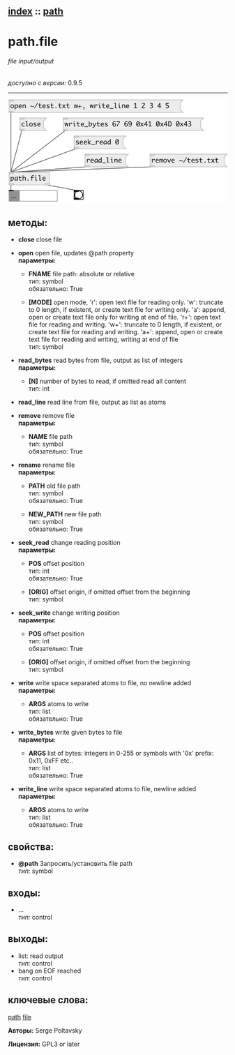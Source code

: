 [index](index.html) :: [path](category_path.html)
---

# path.file

###### file input/output

*доступно с версии:* 0.9.5

---




[![example](../examples/img/path.file.jpg)](../examples/pd/path.file.pd)





## методы:

* **close**
close file<br>

* **open**
open file, updates @path property<br>
  __параметры:__
  - **FNAME** file path: absolute or relative<br>
    тип: symbol <br>
    обязательно: True <br>

  - **[MODE]** open mode, &#39;r&#39;: open text file for reading only. &#39;w&#39;: truncate to 0 length, if existent, or create text file for writing only. &#39;a&#39;: append, open or create text file only for writing at end of file. &#39;r+&#39;: open text file for reading and writing. &#39;w+&#39;: truncate to 0 length, if existent, or create text file for reading and writing. &#39;a+&#39;: append, open or create text file for reading and writing, writing at end of file<br>
    тип: symbol <br>

* **read_bytes**
read bytes from file, output as list of integers<br>
  __параметры:__
  - **[N]** number of bytes to read, if omitted read all content<br>
    тип: int <br>

* **read_line**
read line from file, output as list as atoms<br>

* **remove**
remove file<br>
  __параметры:__
  - **NAME** file path<br>
    тип: symbol <br>
    обязательно: True <br>

* **rename**
rename file<br>
  __параметры:__
  - **PATH** old file path<br>
    тип: symbol <br>
    обязательно: True <br>

  - **NEW_PATH** new file path<br>
    тип: symbol <br>
    обязательно: True <br>

* **seek_read**
change reading position<br>
  __параметры:__
  - **POS** offset position<br>
    тип: int <br>
    обязательно: True <br>

  - **[ORIG]** offset origin, if omitted offset from the beginning<br>
    тип: symbol <br>

* **seek_write**
change writing position<br>
  __параметры:__
  - **POS** offset position<br>
    тип: int <br>
    обязательно: True <br>

  - **[ORIG]** offset origin, if omitted offset from the beginning<br>
    тип: symbol <br>

* **write**
write space separated atoms to file, no newline added<br>
  __параметры:__
  - **ARGS** atoms to write<br>
    тип: list <br>
    обязательно: True <br>

* **write_bytes**
write given bytes to file<br>
  __параметры:__
  - **ARGS** list of bytes: integers in 0-255 or symbols with &#39;0x&#39; prefix: 0x11, 0xFF etc..<br>
    тип: list <br>
    обязательно: True <br>

* **write_line**
write space separated atoms to file, newline added<br>
  __параметры:__
  - **ARGS** atoms to write<br>
    тип: list <br>
    обязательно: True <br>




## свойства:

* **@path** 
Запросить/установить file path<br>
_тип:_ symbol<br>



## входы:

* ...<br>
_тип:_ control



## выходы:

* list: read output<br>
_тип:_ control
* bang on EOF reached<br>
_тип:_ control



## ключевые слова:

[path](keywords/path.html)
[file](keywords/file.html)






**Авторы:** Serge Poltavsky




**Лицензия:** GPL3 or later





